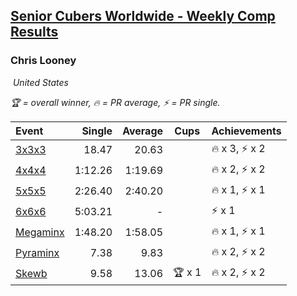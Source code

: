 <style>table {white-space: nowrap;}</style>
<link rel="stylesheet" type="text/css" href="/scw-comp/css/flags.css" />

## [Senior Cubers Worldwide - Weekly Comp Results](/scw-comp/results/)
### Chris Looney

<i class="flag flag-US" />&nbsp;United States

<span style="white-space: nowrap;">🏆 = overall winner</span>, <span style="white-space: nowrap;">🔥 = PR average</span>, <span style="white-space: nowrap;">⚡ = PR single</span>.

| Event | Single | Average | Cups | Achievements|
| :-- | --: | --: | :--: | :-- |
| [3x3x3](333.md) | 18.47 | 20.63 |  | 🔥 x 3, ⚡ x 2 |
| [4x4x4](444.md) | 1:12.26 | 1:19.69 |  | 🔥 x 2, ⚡ x 2 |
| [5x5x5](555.md) | 2:26.40 | 2:40.20 |  | 🔥 x 1, ⚡ x 1 |
| [6x6x6](666.md) | 5:03.21 | - |  | ⚡ x 1 |
| [Megaminx](minx.md) | 1:48.20 | 1:58.05 |  | 🔥 x 1, ⚡ x 1 |
| [Pyraminx](pyram.md) | 7.38 | 9.83 |  | 🔥 x 2, ⚡ x 2 |
| [Skewb](skewb.md) | 9.58 | 13.06 | 🏆 x 1 | 🔥 x 2, ⚡ x 2 |

<!-- Global site tag (gtag.js) - Google Analytics -->
<script async src="https://www.googletagmanager.com/gtag/js?id=UA-86348435-3"></script>
<script>window.dataLayer = window.dataLayer || []; function gtag() {dataLayer.push(arguments);} gtag('js', new Date()); gtag('config', 'UA-86348435-3');</script>
